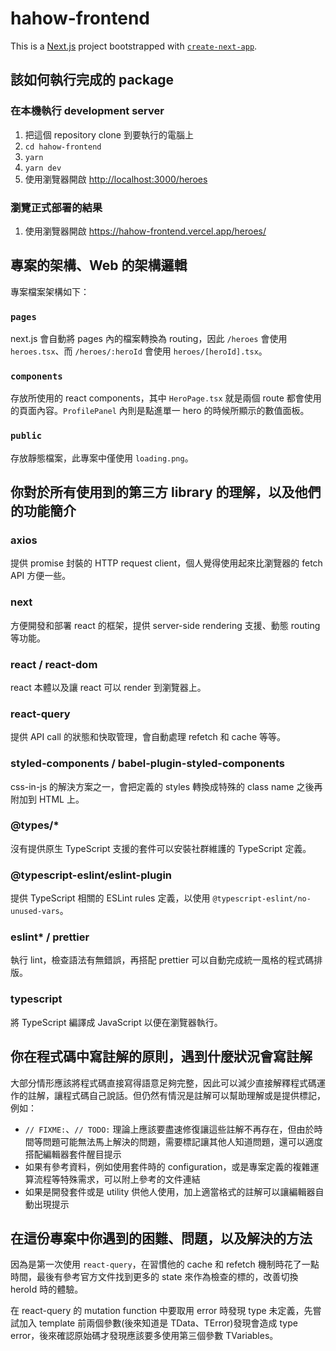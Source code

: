 # hahow-frontend

This is a [Next.js](https://nextjs.org/) project bootstrapped with [`create-next-app`](https://github.com/vercel/next.js/tree/canary/packages/create-next-app).

## 該如何執行完成的 package

### 在本機執行 development server

1. 把這個 repository clone 到要執行的電腦上
2. `cd hahow-frontend`
3. `yarn`
4. `yarn dev`
5. 使用瀏覽器開啟 <http://localhost:3000/heroes>

### 瀏覽正式部署的結果

1. 使用瀏覽器開啟 <https://hahow-frontend.vercel.app/heroes/>

## 專案的架構、Web 的架構邏輯

專案檔案架構如下：

### `pages`

next.js 會自動將 pages 內的檔案轉換為 routing，因此 `/heroes` 會使用 `heroes.tsx`、而 `/heroes/:heroId` 會使用 `heroes/[heroId].tsx`。

### `components`

存放所使用的 react components，其中 `HeroPage.tsx` 就是兩個 route 都會使用的頁面內容。`ProfilePanel` 內則是點進單一 hero 的時候所顯示的數值面板。

### `public`

存放靜態檔案，此專案中僅使用 `loading.png`。

## 你對於所有使用到的第三方 library 的理解，以及他們的功能簡介

### axios

提供 promise 封裝的 HTTP request client，個人覺得使用起來比瀏覽器的 fetch API 方便一些。

### next

方便開發和部署 react 的框架，提供 server-side rendering 支援、動態 routing 等功能。

### react / react-dom

react 本體以及讓 react 可以 render 到瀏覽器上。

### react-query

提供 API call 的狀態和快取管理，會自動處理 refetch 和 cache 等等。

### styled-components / babel-plugin-styled-components

css-in-js 的解決方案之一，會把定義的 styles 轉換成特殊的 class name 之後再附加到 HTML 上。

### @types/*

沒有提供原生 TypeScript 支援的套件可以安裝社群維護的 TypeScript 定義。

### @typescript-eslint/eslint-plugin

提供 TypeScript 相關的 ESLint rules 定義，以使用 `@typescript-eslint/no-unused-vars`。

### eslint* / prettier

執行 lint，檢查語法有無錯誤，再搭配 prettier 可以自動完成統一風格的程式碼排版。

### typescript

將 TypeScript 編譯成 JavaScript 以便在瀏覽器執行。

## 你在程式碼中寫註解的原則，遇到什麼狀況會寫註解

大部分情形應該將程式碼直接寫得語意足夠完整，因此可以減少直接解釋程式碼運作的註解，讓程式碼自己說話。但仍然有情況是註解可以幫助理解或是提供標記，例如：

- `// FIXME:`、`// TODO:` 理論上應該要盡速修復讓這些註解不再存在，但由於時間等問題可能無法馬上解決的問題，需要標記讓其他人知道問題，還可以適度搭配編輯器套件醒目提示
- 如果有參考資料，例如使用套件時的 configuration，或是專案定義的複雜運算流程等特殊需求，可以附上參考的文件連結
- 如果是開發套件或是 utility 供他人使用，加上適當格式的註解可以讓編輯器自動出現提示

## 在這份專案中你遇到的困難、問題，以及解決的方法

因為是第一次使用 `react-query`，在習慣他的 cache 和 refetch 機制時花了一點時間，最後有參考官方文件找到更多的 state 來作為檢查的標的，改善切換 heroId 時的體驗。

在 react-query 的 mutation function 中要取用 error 時發現 type 未定義，先嘗試加入 template 前兩個參數(後來知道是 TData、TError)發現會造成 type error，後來確認原始碼才發現應該要多使用第三個參數 TVariables。
